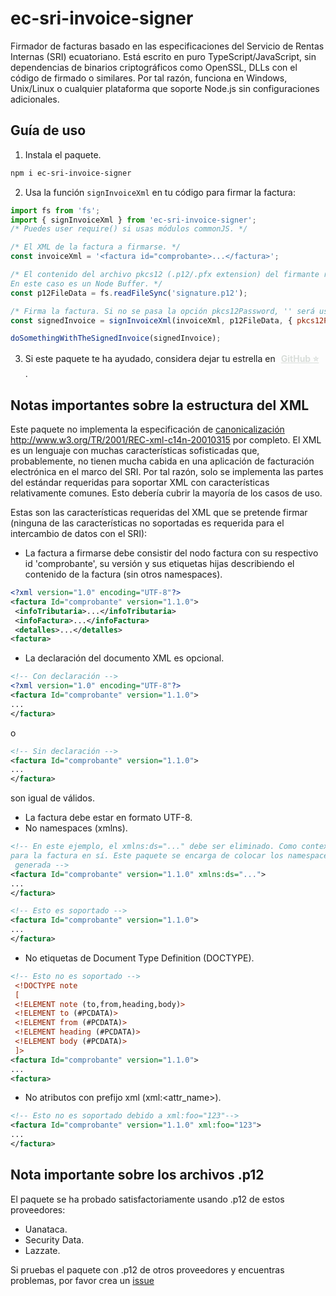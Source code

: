# ec-sri-invoice-signer
Firmador de facturas basado en las especificaciones del Servicio de Rentas Internas (SRI) ecuatoriano. Está escrito en puro TypeScript/JavaScript, sin dependencias de binarios criptográficos como OpenSSL, DLLs con el código de firmado o similares.
Por tal razón, funciona en Windows, Unix/Linux o cualquier plataforma que soporte Node.js sin configuraciones adicionales.

## Guía de uso

1. Instala el paquete.
  ```bash
  npm i ec-sri-invoice-signer
  ```
2. Usa la función `signInvoiceXml` en tu código para firmar la factura:
  ```js
  import fs from 'fs';
  import { signInvoiceXml } from 'ec-sri-invoice-signer';
  /* Puedes user require() si usas módulos commonJS. */

  /* El XML de la factura a firmarse. */
  const invoiceXml = '<factura id="comprobante>...</factura>';

  /* El contenido del archivo pkcs12 (.p12/.pfx extension) del firmante representado como Node Buffer o string base64.
  En este caso es un Node Buffer. */
  const p12FileData = fs.readFileSync('signature.p12');

  /* Firma la factura. Si no se pasa la opción pkcs12Password, '' será usada como contraseña. */
  const signedInvoice = signInvoiceXml(invoiceXml, p12FileData, { pkcs12Password: 'thePKCS12FilePassword' });

  doSomethingWithTheSignedInvoice(signedInvoice);
  ```
3. Si este paquete te ha ayudado, considera dejar tu estrella en<a style="
    display: inline-block;
    color: #d9deda;
    width: fit-content;
    padding: 1px 9px;
    text-align: center;
    border-radius: 6px;
    font-weight: bold;"
    href="https://github.com/bryancalisto/ec-sri-invoice-signer">GitHub ⭐</a>.

 ## Notas importantes sobre la estructura del XML
 Este paquete no implementa la especificación de [canonicalización](https://en.wikipedia.org/wiki/Canonicalization) http://www.w3.org/TR/2001/REC-xml-c14n-20010315 por completo.
 El XML es un lenguaje con muchas características sofisticadas que, probablemente, no tienen mucha cabida en una aplicación de facturación electrónica en el marco del SRI.
 Por tal razón, solo se implementa las partes del estándar requeridas para soportar XML con características relativamente comunes. Esto debería cubrir la mayoría de los casos de uso.

 Estas son las características requeridas del XML que se pretende firmar (ninguna de las características no soportadas es requerida para el intercambio de datos con el SRI):
 - La factura a firmarse debe consistir del nodo factura con su respectivo id 'comprobante', su versión y sus etiquetas hijas describiendo el contenido de la factura (sin otros namespaces).
 ```xml
 <?xml version="1.0" encoding="UTF-8"?>
 <factura Id="comprobante" version="1.1.0">
  <infoTributaria>...</infoTributaria>
  <infoFactura>...</infoFactura>
  <detalles>...</detalles>
 <factura>
 ```
 - La declaración del documento XML es opcional.
 ```xml
 <!-- Con declaración -->
 <?xml version="1.0" encoding="UTF-8"?>
 <factura Id="comprobante" version="1.1.0">
 ...
 </factura>
 ```
 o
 ```xml
 <!-- Sin declaración -->
 <factura Id="comprobante" version="1.1.0">
 ...
 </factura>
 ```
 son igual de válidos.
 - La factura debe estar en formato UTF-8.
 - No namespaces (xmlns).
 ```xml
 <!-- En este ejemplo, el xmlns:ds="..." debe ser eliminado. Como contexto, ningún namespace es necesario
 para la factura en sí. Este paquete se encarga de colocar los namespaces necesarios en la firma digital
  generada -->
 <factura Id="comprobante" version="1.1.0" xmlns:ds="...">
 ...
 </factura>
 ```

 ```xml
 <!-- Esto es soportado -->
 <factura Id="comprobante" version="1.1.0">
 ...
 </factura>
 ```
 - No etiquetas de Document Type Definition (DOCTYPE).
 ```xml
 <!-- Esto no es soportado -->
  <!DOCTYPE note
  [
  <!ELEMENT note (to,from,heading,body)>
  <!ELEMENT to (#PCDATA)>
  <!ELEMENT from (#PCDATA)>
  <!ELEMENT heading (#PCDATA)>
  <!ELEMENT body (#PCDATA)>
  ]>
 <factura Id="comprobante" version="1.1.0">
 ...
 <factura>
 ```
 - No atributos con prefijo xml (xml:<attr_name>).
 ```xml
 <!-- Esto no es soportado debido a xml:foo="123"-->
 <factura Id="comprobante" version="1.1.0" xml:foo="123">
 ...
 </factura>
 ```

## Nota importante sobre los archivos .p12
El paquete se ha probado satisfactoriamente usando .p12 de estos proveedores:
- Uanataca.
- Security Data.
- Lazzate.

Si pruebas el paquete con .p12 de otros proveedores y encuentras problemas, por favor crea un [issue](https://github.com/bryancalisto/ec-sri-invoice-signer/issues)